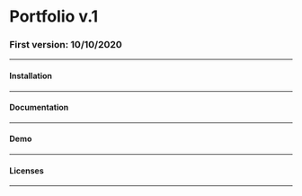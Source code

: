 # Portfolio v.1

### First version: 10/10/2020

---

#### Installation
---
#### Documentation
---
#### Demo
---
#### Licenses 
---
